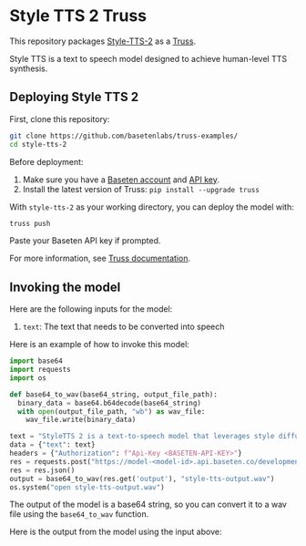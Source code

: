 # Style TTS 2 Truss

This repository packages [Style-TTS-2](https://github.com/yl4579/StyleTTS2) as a [Truss](https://truss.baseten.co/).

Style TTS is a text to speech model designed to achieve human-level TTS synthesis.

## Deploying Style TTS 2

First, clone this repository:

```sh
git clone https://github.com/basetenlabs/truss-examples/
cd style-tts-2
```

Before deployment:

1. Make sure you have a [Baseten account](https://app.baseten.co/signup) and [API key](https://app.baseten.co/settings/account/api_keys).
2. Install the latest version of Truss: `pip install --upgrade truss`

With `style-tts-2` as your working directory, you can deploy the model with:

```sh
truss push
```

Paste your Baseten API key if prompted.

For more information, see [Truss documentation](https://truss.baseten.co).


## Invoking the model

Here are the following inputs for the model:
1. `text`: The text that needs to be converted into speech

Here is an example of how to invoke this model:

```python
import base64
import requests
import os

def base64_to_wav(base64_string, output_file_path):
  binary_data = base64.b64decode(base64_string)
  with open(output_file_path, "wb") as wav_file:
    wav_file.write(binary_data)

text = "StyleTTS 2 is a text-to-speech model that leverages style diffusion and adversarial training with large speech language models to achieve human-level text-to-speech synthesis."
data = {"text": text}
headers = {"Authorization": f"Api-Key <BASETEN-API-KEY>"}
res = requests.post("https://model-<model-id>.api.baseten.co/development/predict", headers=headers, json=data)
res = res.json()
output = base64_to_wav(res.get('output'), "style-tts-output.wav")
os.system("open style-tts-output.wav")
```

The output of the model is a base64 string, so you can convert it to a wav file using the `base64_to_wav` function.

Here is the output from the model using the input above:
